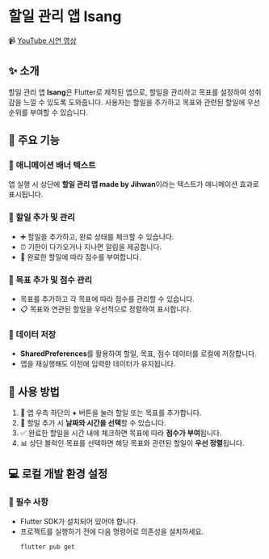 # 할일 관리 앱 Isang  
📹 [YouTube 시연 영상](https://youtu.be/5hS4xEygOMU?feature=shared)  

## ✨ 소개  
할일 관리 앱 **Isang**은 Flutter로 제작된 앱으로, 할일을 관리하고 목표를 설정하여 성취감을 느낄 수 있도록 도와줍니다. 사용자는 할일을 추가하고 목표와 관련된 할일에 우선순위를 부여할 수 있습니다.  

## 🔑 주요 기능  

### 🎉 애니메이션 배너 텍스트  
앱 실행 시 상단에 **할일 관리 앱 made by Jihwan**이라는 텍스트가 애니메이션 효과로 표시됩니다.  

### 📝 할일 추가 및 관리  
- ➕ 할일을 추가하고, 완료 상태를 체크할 수 있습니다.  
- ⏰ 기한이 다가오거나 지나면 알림을 제공합니다.  
- 🎯 완료한 할일에 따라 점수를 부여합니다.  

### 🎯 목표 추가 및 점수 관리  
- 목표를 추가하고 각 목표에 따라 점수를 관리할 수 있습니다.  
- 📋 목표와 연관된 할일을 우선적으로 정렬하여 표시합니다.  

### 💾 데이터 저장  
- **SharedPreferences**를 활용하여 할일, 목표, 점수 데이터를 로컬에 저장합니다.  
- 앱을 재실행해도 이전에 입력한 데이터가 유지됩니다.  

## 🚀 사용 방법  
1. 🔼 앱 우측 하단의 **+** 버튼을 눌러 할일 또는 목표를 추가합니다.  
2. 📅 할일 추가 시 **날짜와 시간을 선택**할 수 있습니다.  
3. ✅ 완료한 할일을 시간 내에 체크하면 목표에 따라 **점수가 부여**됩니다.  
4. 📊 상단 블럭인 목표를 선택하면 해당 목표와 관련된 할일이 **우선 정렬**됩니다.   


## 💻 로컬 개발 환경 설정  
### 🔧 필수 사항  
- Flutter SDK가 설치되어 있어야 합니다.
- 프로젝트를 실행하기 전에 다음 명령어로 의존성을 설치하세요.
  ```bash
  flutter pub get
